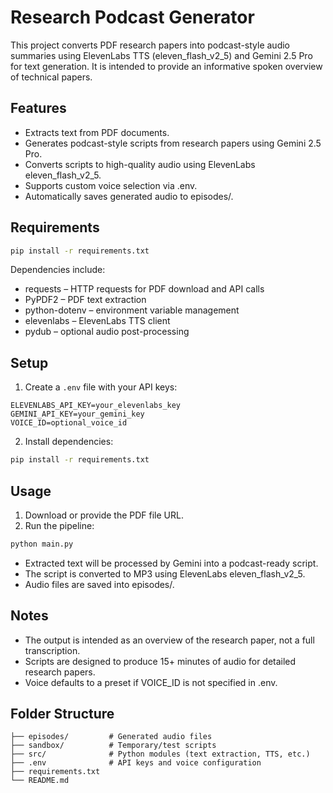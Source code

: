 # Research Podcast Generator

This project converts PDF research papers into podcast-style audio summaries using ElevenLabs TTS (eleven_flash_v2_5) and Gemini 2.5 Pro for text generation. It is intended to provide an informative spoken overview of technical papers.

## Features

- Extracts text from PDF documents.
- Generates podcast-style scripts from research papers using Gemini 2.5 Pro.
- Converts scripts to high-quality audio using ElevenLabs eleven_flash_v2_5.
- Supports custom voice selection via .env.
- Automatically saves generated audio to episodes/.

## Requirements

```bash
pip install -r requirements.txt
```

Dependencies include:

- requests – HTTP requests for PDF download and API calls
- PyPDF2 – PDF text extraction
- python-dotenv – environment variable management
- elevenlabs – ElevenLabs TTS client
- pydub – optional audio post-processing

## Setup

1. Create a `.env` file with your API keys:

```
ELEVENLABS_API_KEY=your_elevenlabs_key
GEMINI_API_KEY=your_gemini_key
VOICE_ID=optional_voice_id
```

2. Install dependencies:

```bash
pip install -r requirements.txt
```

## Usage

1. Download or provide the PDF file URL.
2. Run the pipeline:

```bash
python main.py
```

- Extracted text will be processed by Gemini into a podcast-ready script.
- The script is converted to MP3 using ElevenLabs eleven_flash_v2_5.
- Audio files are saved into episodes/.

## Notes

- The output is intended as an overview of the research paper, not a full transcription.
- Scripts are designed to produce 15+ minutes of audio for detailed research papers.
- Voice defaults to a preset if VOICE_ID is not specified in .env.

## Folder Structure

```
├── episodes/         # Generated audio files
├── sandbox/          # Temporary/test scripts
├── src/              # Python modules (text extraction, TTS, etc.)
├── .env              # API keys and voice configuration
├── requirements.txt
└── README.md
```
